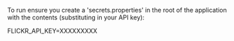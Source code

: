 To run ensure you create a 'secrets.properties' in the root of the application with the contents (substituting in your API key):

FLICKR_API_KEY=XXXXXXXXX 